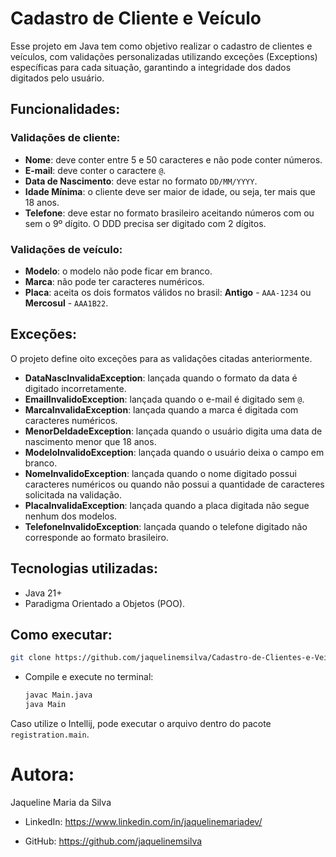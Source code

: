 # Cadastro de Cliente e Veículo
Esse projeto em Java tem como objetivo realizar o cadastro de clientes e veículos, com validações personalizadas utilizando exceções (Exceptions) específicas para cada situação, garantindo a integridade dos dados digitados pelo usuário.

## Funcionalidades:

### Validações de cliente:

- **Nome**: deve conter entre 5 e 50 caracteres e não pode conter números.
- **E-mail**: deve conter o caractere `@`.
- **Data de Nascimento**: deve estar no formato `DD/MM/YYYY`.
- **Idade Mínima**: o cliente deve ser maior de idade, ou seja, ter mais que 18 anos.
- **Telefone**: deve estar no formato brasileiro aceitando números com ou sem o 9º dígito. O DDD precisa ser digitado com 2 dígitos.

### Validações de veículo:

- **Modelo**: o modelo não pode ficar em branco.
- **Marca**: não pode ter caracteres numéricos.
- **Placa**: aceita os dois formatos válidos no brasil: **Antigo** - `AAA-1234` ou **Mercosul** - `AAA1B22`.

## Exceções:

O projeto define oito exceções para as validações citadas anteriormente.

- **DataNascInvalidaException**: lançada quando o formato da data é digitado incorretamente.
- **EmailInvalidoException**: lançada quando o e-mail é digitado sem `@`.
- **MarcaInvalidaException**: lançada quando a marca é digitada com caracteres numéricos.
- **MenorDeIdadeException**: lançada quando o usuário digita uma data de nascimento menor que 18 anos.
- **ModeloInvalidoException**: lançada quando o usuário deixa o campo em branco.
- **NomeInvalidoException**: lançada quando o nome digitado possui caracteres numéricos ou quando não possui a quantidade de caracteres solicitada na validação.
- **PlacaInvalidaException**: lançada quando a placa digitada não segue nenhum dos modelos.
- **TelefoneInvalidoException**: lançada quando o telefone digitado não corresponde ao formato brasileiro.

## Tecnologias utilizadas:

- Java 21+
- Paradigma Orientado a Objetos (POO).

## Como executar:

   ```bash
   git clone https://github.com/jaquelinemsilva/Cadastro-de-Clientes-e-Veiculos.git
```
- Compile e execute no terminal:
  ```bash
  javac Main.java
  java Main
  
Caso utilize o Intellij, pode executar o arquivo dentro do pacote `registration.main`.

# Autora:

Jaqueline Maria da Silva

- LinkedIn: https://www.linkedin.com/in/jaquelinemariadev/

- GitHub: https://github.com/jaquelinemsilva